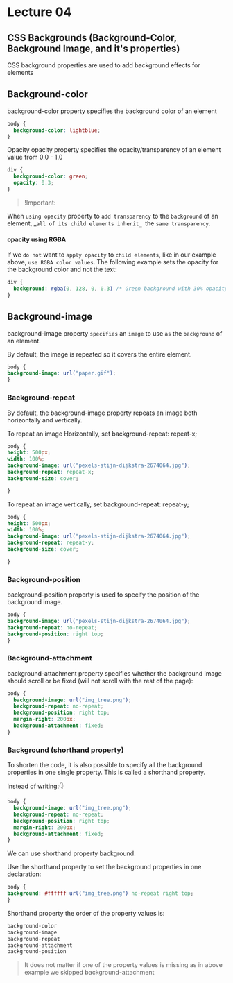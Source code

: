 # Lecture 04

## CSS Backgrounds (Background-Color, Background Image, and it's properties)

CSS background properties are used to add background effects for elements

## Background-color
background-color property specifies the background color of an element

```css
body {
  background-color: lightblue;
}
```
Opacity 
opacity property specifies the opacity/transparency of an element
value from 0.0 - 1.0
```css
div {
  background-color: green;
  opacity: 0.3;
}
```
>!Important:

When `using opacity` property to `add transparency` to the `background` of an element, _`all of its child elements inherit_ `the `same transparency`. 

#### opacity using RGBA

If we `do not` want to `apply opacity` to `child elements`, like in our example above, `use RGBA color values`. The following example sets the opacity for the background color and not the text:

```css
div {
  background: rgba(0, 128, 0, 0.3) /* Green background with 30% opacity */
}
```

## Background-image
background-image property `specifies` an `image` to use `as` the `background` of an element.

By default, the image is repeated so it covers the entire element.
```css
body {
background-image: url("paper.gif");
}
```

### Background-repeat
By default, the background-image property repeats an image both horizontally and vertically.

To repeat an image Horizontally, set background-repeat: repeat-x;
```css
body {
height: 500px;
width: 100%;
background-image: url("pexels-stijn-dijkstra-2674064.jpg");
background-repeat: repeat-x;
background-size: cover;

}
```

 To repeat an image vertically, set background-repeat: repeat-y;
```css
body {
height: 500px;
width: 100%;
background-image: url("pexels-stijn-dijkstra-2674064.jpg");
background-repeat: repeat-y;
background-size: cover;

}
```

### Background-position
background-position property is used to specify the position of the background image.

```css
body {
background-image: url("pexels-stijn-dijkstra-2674064.jpg");
background-repeat: no-repeat;
background-position: right top;
}
```
### Background-attachment
background-attachment property specifies whether the background image should scroll or be fixed (will not scroll with the rest of the page):

```css
body {
  background-image: url("img_tree.png");
  background-repeat: no-repeat;
  background-position: right top;
  margin-right: 200px;
  background-attachment: fixed;
}
```
### Background (shorthand property)

To shorten the code, it is also possible to specify all the background properties in one single property. This is called a shorthand property.


Instead of writing:👇


```css
body {
  background-image: url("img_tree.png");
  background-repeat: no-repeat;
  background-position: right top;
  margin-right: 200px;
  background-attachment: fixed;
}
```

We can use shorthand property background:

Use the shorthand property to set the background properties in one declaration:

```css
body {
background: #ffffff url("img_tree.png") no-repeat right top;
}
```

Shorthand property the order of the property values is:

```css
background-color
background-image
background-repeat
background-attachment
background-position

```
>It does not matter if one of the property values is missing as in above example we skipped background-attachment